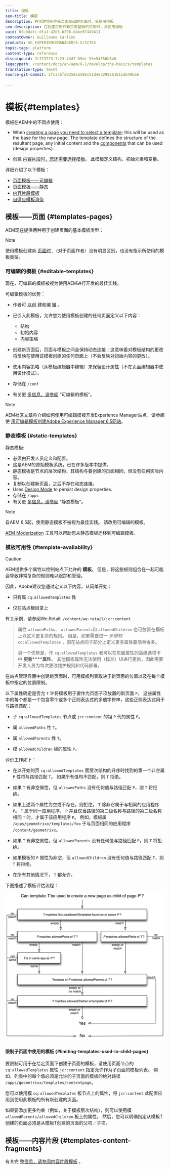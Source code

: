 ```yaml
---
title: 模板
seo-title: 模板
description: 在创建将用作新页面基础的页面时，会使用模板
seo-description: 在创建将用作新页面基础的页面时，会使用模板
uuid: 6fa3dafc-dfa1-42d8-b296-d4be57449411
contentOwner: Guillaume Carlino
products: SG_EXPERIENCEMANAGER/6.5/SITES
topic-tags: platform
content-type: reference
discoiquuid: 7c723773-7c23-43d7-85dc-53e54556b648
legacypath: /content/docs/en/aem/6-1/develop/the-basics/templates
translation-type: tm+mt
source-git-commit: 2fc35bfd93585a586cb1d4e3299261611db49ba6

---
```



# 模板{#templates}

模板在AEM中的不同点使用：

* When [creating a page you need to select a template](#templates-pages); this will be used as the base for the new page. The template defines the structure of the resultant page, any initial content and the [components](/help/sites-authoring/default-components.md) that can be used (design properties).

* 创建 [内容片段时，您还需要选择模板](#templates-content-fragments)。 此模板定义结构、初始元素和变量。

详细介绍了以下模板：

* [页面模板——可编辑](/help/sites-developing/page-templates-editable.md)
* [页面模板——静态](/help/sites-developing/page-templates-static.md)
* [内容片段模板](/help/sites-developing/content-fragment-templates.md)
* [自适应模板渲染](/help/sites-developing/templates-adaptive-rendering.md)

## 模板——页面 {#templates-pages}

AEM现在提供两种用于创建页面的基本模板类型：

>[!NOTE]
>
>使用模板创建新 [页面时](/help/sites-authoring/managing-pages.md#creating-a-new-page) ,（对于页面作者）没有明显区别，也没有指示所使用的模板类型。

### 可编辑的模板 {#editable-templates}

现在，可编辑的模板被视为使用AEM进行开发的最佳实践。

可编辑模板的优势：

* 作者可 [以创](/help/sites-authoring/templates.md#creating-a-new-template-template-author) 建和编 [辑](/help/sites-authoring/templates.md#editing-a-template-structure-template-author) 。

* 已引入此模板，允许您为使用模板创建的任何页面定义以下内容：

   * 结构
   * 初始内容
   * 内容策略

* 创建新页面后，页面与模板之间会保持动态连接；这意味着对模板结构的更改将反映在使用该模板创建的任何页面上（不会反映对初始内容的更改）。
* 使用内容策略（从模板编辑器中编辑）来保留设计属性（不在页面编辑器中使用设计模式）。
* 存储在 `/conf`
* 有关更 [多信息，请参阅](/help/sites-developing/page-templates-editable.md) “可编辑的模板”。

>[!NOTE]
>
>AEM社区文章将介绍如何使用可编辑模板开发Experience Manager站点，请参阅使 [用可编辑模板创建Adobe Experience Manager 6.5网站](https://helpx.adobe.com/experience-manager/using/first_aem64_website.html)。

### 静态模板 {#static-templates}

静态模板:

* 必须由开发人员定义和配置。
* 这是AEM的原始模板系统，已在许多版本中提供。
* 静态模板是节点的层次结构，其结构与要创建的页面相同，但没有任何实际内容。
* 复制以创建新页面，之后不存在动态连接。
* Uses [Design Mode](/help/sites-authoring/default-components-designmode.md) to persist design properties.
* 存储在 `/apps`
* 有关更 [多信息，请参阅](/help/sites-developing/page-templates-static.md) “静态模板”。

>[!NOTE]
>
>自AEM 6.5起，使用静态模板不被视为最佳实践。 请改用可编辑的模板。
>
>[AEM Moderization](modernization-tools.md) 工具可以帮助您从静态模板迁移到可编辑模板。

### 模板可用性 {#template-availability}

>[!CAUTION]
>
>AEM提供多个属性以控制站点下允许的 **模板**。 但是，将这些规则组合在一起可能会导致非常复杂的规则难以跟踪和管理。
>
>因此，Adobe建议您通过定义以下内容，从简单开始：
>
>* 只有属 `cq:allowedTemplates` 性
   >
   >
* 仅在站点根目录上
>
>
有关示例，请参阅We.Retail: `/content/we-retail/jcr:content`
>
>属性 `allowedPaths`、 `allowedParents`和 `allowedChildren` 也可放置在模板上以定义更复杂的规则。 但是，如果需要进一 *步限制*`cq:allowedTemplates` ，则在站点的子部分上定义更多属性要简单得多。
>
>另一个优势是，作 `cq:allowedTemplates` 者可以在页面属性的高级选项卡中 **更新****属性**。 其他模板属性无法使用（标准）UI进行更新，因此需要开发人员为每次更改维护规则和代码部署。

在站点管理界面中创建新页面时，可用模板列表取决于新页面的位置以及在每个模板中指定的位置限制。

以下属性确定是否允 `T` 许将模板用于要作为页面子项放置的新页面 `P`。 这些属性中的每个都是一个包含零个或多个正则表达式的多值字符串，这些正则表达式用于与路径匹配：

* 子 `cq:allowedTemplates` 节点或 `jcr:content` 的祖 `P` 代的属性 `P`。

* 属 `allowedPaths` 性 `T`。

* 属 `allowedParents` 性 `T`。

* 模 `allowedChildren` 板的属性 `P`。

评价工作如下：

* 在以开始的页 `cq:allowedTemplates` 面层次结构的升序时找到的第一个非空属 `P` 性将与路径匹配 `T`。 如果所有值均不匹配，则 `T` 拒绝。

* 如果 `T` 有非空属性，但 `allowedPaths` 没有任何值与路径匹配 `P`，则 `T` 将拒绝。

* 如果上述两个属性为空或不存在，则拒绝， `T` 除非它属于与相同的应用程序 `P`。 `T` 属于同一应用程序， `P` 并且仅当路径的第二级名称与路径的第二级名称相同 `T` 时，才属于该应用程序 `P`。 例如，模板属 `/apps/geometrixx/templates/foo` 于与页面相同的应用程序 `/content/geometrixx`。

* 如果 `T` 有非空属性，但 `allowedParents` 没有任何值与路径匹配 `P`，则 `T` 将拒绝。

* 如果模板的 `P` 属性为非空，但 `allowedChildren` 没有任何值与路径匹配 `T`，则 `T` 将拒绝。

* 在所有其他情况下， `T` 都允许。

下图描述了模板评估流程：

![chlimage_1-176](assets/chlimage_1-176.png)

#### 限制子页面中使用的模板 {#limiting-templates-used-in-child-pages}

要限制可用于在给定页面下创建子页面的模板，请使用页面节点的 `cq:allowedTemplates` 属性 `jcr:content` 指定允许作为子页面的模板列表。 例如，列表中的每个值必须是允许的子页面的模板的绝对路径 `/apps/geometrixx/templates/contentpage`。

您可以使用模 `cq:allowedTemplates` 板节点上的属性，将 `jcr:content` 此配置应用到使用此模板的所有新创建的页面。

如果要添加更多约束（例如，关于模板层次结构），则可以使用模 `allowedParents/allowedChildren` 板上的属性。 然后，您可以明确指定从模板T创建的页面必须是从模板T创建的页面的父项／子项。

## 模板——内容片段 {#templates-content-fragments}

有关完 [整信息，请参阅内容片段模板](/help/sites-developing/content-fragment-templates.md) 。
